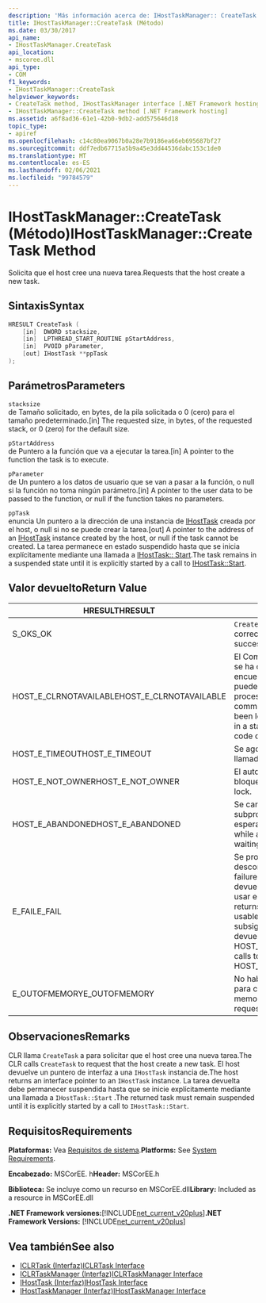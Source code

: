 ```yaml
---
description: 'Más información acerca de: IHostTaskManager:: CreateTask (método)'
title: IHostTaskManager::CreateTask (Método)
ms.date: 03/30/2017
api_name:
- IHostTaskManager.CreateTask
api_location:
- mscoree.dll
api_type:
- COM
f1_keywords:
- IHostTaskManager::CreateTask
helpviewer_keywords:
- CreateTask method, IHostTaskManager interface [.NET Framework hosting]
- IHostTaskManager::CreateTask method [.NET Framework hosting]
ms.assetid: a6f8ad36-61e1-42b0-9db2-add575646d18
topic_type:
- apiref
ms.openlocfilehash: c14c80ea9067b0a28e7b9186ea66eb695687bf27
ms.sourcegitcommit: ddf7edb67715a5b9a45e3dd44536dabc153c1de0
ms.translationtype: MT
ms.contentlocale: es-ES
ms.lasthandoff: 02/06/2021
ms.locfileid: "99784579"
---
```

# <a name="ihosttaskmanagercreatetask-method"></a><span data-ttu-id="0cc5d-103">IHostTaskManager::CreateTask (Método)</span><span class="sxs-lookup"><span data-stu-id="0cc5d-103">IHostTaskManager::CreateTask Method</span></span>

<span data-ttu-id="0cc5d-104">Solicita que el host cree una nueva tarea.</span><span class="sxs-lookup"><span data-stu-id="0cc5d-104">Requests that the host create a new task.</span></span>  
  
## <a name="syntax"></a><span data-ttu-id="0cc5d-105">Sintaxis</span><span class="sxs-lookup"><span data-stu-id="0cc5d-105">Syntax</span></span>  
  
```cpp  
HRESULT CreateTask (  
    [in]  DWORD stacksize,
    [in]  LPTHREAD_START_ROUTINE pStartAddress,  
    [in]  PVOID pParameter,  
    [out] IHostTask **ppTask  
);  
```  
  
## <a name="parameters"></a><span data-ttu-id="0cc5d-106">Parámetros</span><span class="sxs-lookup"><span data-stu-id="0cc5d-106">Parameters</span></span>  

 `stacksize`  
 <span data-ttu-id="0cc5d-107">de Tamaño solicitado, en bytes, de la pila solicitada o 0 (cero) para el tamaño predeterminado.</span><span class="sxs-lookup"><span data-stu-id="0cc5d-107">[in] The requested size, in bytes, of the requested stack, or 0 (zero) for the default size.</span></span>  
  
 `pStartAddress`  
 <span data-ttu-id="0cc5d-108">de Puntero a la función que va a ejecutar la tarea.</span><span class="sxs-lookup"><span data-stu-id="0cc5d-108">[in] A pointer to the function the task is to execute.</span></span>  
  
 `pParameter`  
 <span data-ttu-id="0cc5d-109">de Un puntero a los datos de usuario que se van a pasar a la función, o null si la función no toma ningún parámetro.</span><span class="sxs-lookup"><span data-stu-id="0cc5d-109">[in] A pointer to the user data to be passed to the function, or null if the function takes no parameters.</span></span>  
  
 `ppTask`  
 <span data-ttu-id="0cc5d-110">enuncia Un puntero a la dirección de una instancia de [IHostTask](ihosttask-interface.md) creada por el host, o null si no se puede crear la tarea.</span><span class="sxs-lookup"><span data-stu-id="0cc5d-110">[out] A pointer to the address of an [IHostTask](ihosttask-interface.md) instance created by the host, or null if the task cannot be created.</span></span> <span data-ttu-id="0cc5d-111">La tarea permanece en estado suspendido hasta que se inicia explícitamente mediante una llamada a [IHostTask:: Start](ihosttask-start-method.md).</span><span class="sxs-lookup"><span data-stu-id="0cc5d-111">The task remains in a suspended state until it is explicitly started by a call to [IHostTask::Start](ihosttask-start-method.md).</span></span>  
  
## <a name="return-value"></a><span data-ttu-id="0cc5d-112">Valor devuelto</span><span class="sxs-lookup"><span data-stu-id="0cc5d-112">Return Value</span></span>  
  
|<span data-ttu-id="0cc5d-113">HRESULT</span><span class="sxs-lookup"><span data-stu-id="0cc5d-113">HRESULT</span></span>|<span data-ttu-id="0cc5d-114">Descripción</span><span class="sxs-lookup"><span data-stu-id="0cc5d-114">Description</span></span>|  
|-------------|-----------------|  
|<span data-ttu-id="0cc5d-115">S_OK</span><span class="sxs-lookup"><span data-stu-id="0cc5d-115">S_OK</span></span>|<span data-ttu-id="0cc5d-116">`CreateTask` se devolvió correctamente.</span><span class="sxs-lookup"><span data-stu-id="0cc5d-116">`CreateTask` returned successfully.</span></span>|  
|<span data-ttu-id="0cc5d-117">HOST_E_CLRNOTAVAILABLE</span><span class="sxs-lookup"><span data-stu-id="0cc5d-117">HOST_E_CLRNOTAVAILABLE</span></span>|<span data-ttu-id="0cc5d-118">El Common Language Runtime (CLR) no se ha cargado en un proceso o el CLR se encuentra en un estado en el que no puede ejecutar código administrado ni procesar la llamada correctamente.</span><span class="sxs-lookup"><span data-stu-id="0cc5d-118">The common language runtime (CLR) has not been loaded into a process, or the CLR is in a state in which it cannot run managed code or process the call successfully.</span></span>|  
|<span data-ttu-id="0cc5d-119">HOST_E_TIMEOUT</span><span class="sxs-lookup"><span data-stu-id="0cc5d-119">HOST_E_TIMEOUT</span></span>|<span data-ttu-id="0cc5d-120">Se agotó el tiempo de espera de la llamada.</span><span class="sxs-lookup"><span data-stu-id="0cc5d-120">The call timed out.</span></span>|  
|<span data-ttu-id="0cc5d-121">HOST_E_NOT_OWNER</span><span class="sxs-lookup"><span data-stu-id="0cc5d-121">HOST_E_NOT_OWNER</span></span>|<span data-ttu-id="0cc5d-122">El autor de la llamada no posee el bloqueo.</span><span class="sxs-lookup"><span data-stu-id="0cc5d-122">The caller does not own the lock.</span></span>|  
|<span data-ttu-id="0cc5d-123">HOST_E_ABANDONED</span><span class="sxs-lookup"><span data-stu-id="0cc5d-123">HOST_E_ABANDONED</span></span>|<span data-ttu-id="0cc5d-124">Se canceló un evento mientras un subproceso o fibra bloqueados estaba esperando en él.</span><span class="sxs-lookup"><span data-stu-id="0cc5d-124">An event was canceled while a blocked thread or fiber was waiting on it.</span></span>|  
|<span data-ttu-id="0cc5d-125">E_FAIL</span><span class="sxs-lookup"><span data-stu-id="0cc5d-125">E_FAIL</span></span>|<span data-ttu-id="0cc5d-126">Se produjo un error grave desconocido.</span><span class="sxs-lookup"><span data-stu-id="0cc5d-126">An unknown catastrophic failure occurred.</span></span> <span data-ttu-id="0cc5d-127">Cuando un método devuelve E_FAIL, CLR ya no se puede usar en el proceso.</span><span class="sxs-lookup"><span data-stu-id="0cc5d-127">When a method returns E_FAIL, the CLR is no longer usable within the process.</span></span> <span data-ttu-id="0cc5d-128">Las llamadas subsiguientes a métodos de hospedaje devuelven HOST_E_CLRNOTAVAILABLE.</span><span class="sxs-lookup"><span data-stu-id="0cc5d-128">Subsequent calls to hosting methods return HOST_E_CLRNOTAVAILABLE.</span></span>|  
|<span data-ttu-id="0cc5d-129">E_OUTOFMEMORY</span><span class="sxs-lookup"><span data-stu-id="0cc5d-129">E_OUTOFMEMORY</span></span>|<span data-ttu-id="0cc5d-130">No había suficiente memoria disponible para crear la tarea solicitada.</span><span class="sxs-lookup"><span data-stu-id="0cc5d-130">Not enough memory was available to create the requested task.</span></span>|  
  
## <a name="remarks"></a><span data-ttu-id="0cc5d-131">Observaciones</span><span class="sxs-lookup"><span data-stu-id="0cc5d-131">Remarks</span></span>  

 <span data-ttu-id="0cc5d-132">CLR llama `CreateTask` a para solicitar que el host cree una nueva tarea.</span><span class="sxs-lookup"><span data-stu-id="0cc5d-132">The CLR calls `CreateTask` to request that the host create a new task.</span></span> <span data-ttu-id="0cc5d-133">El host devuelve un puntero de interfaz a una `IHostTask` instancia de.</span><span class="sxs-lookup"><span data-stu-id="0cc5d-133">The host returns an interface pointer to an `IHostTask` instance.</span></span> <span data-ttu-id="0cc5d-134">La tarea devuelta debe permanecer suspendida hasta que se inicie explícitamente mediante una llamada a `IHostTask::Start` .</span><span class="sxs-lookup"><span data-stu-id="0cc5d-134">The returned task must remain suspended until it is explicitly started by a call to `IHostTask::Start`.</span></span>  
  
## <a name="requirements"></a><span data-ttu-id="0cc5d-135">Requisitos</span><span class="sxs-lookup"><span data-stu-id="0cc5d-135">Requirements</span></span>  

 <span data-ttu-id="0cc5d-136">**Plataformas:** Vea [Requisitos de sistema](../../get-started/system-requirements.md).</span><span class="sxs-lookup"><span data-stu-id="0cc5d-136">**Platforms:** See [System Requirements](../../get-started/system-requirements.md).</span></span>  
  
 <span data-ttu-id="0cc5d-137">**Encabezado:** MSCorEE. h</span><span class="sxs-lookup"><span data-stu-id="0cc5d-137">**Header:** MSCorEE.h</span></span>  
  
 <span data-ttu-id="0cc5d-138">**Biblioteca:** Se incluye como un recurso en MSCorEE.dll</span><span class="sxs-lookup"><span data-stu-id="0cc5d-138">**Library:** Included as a resource in MSCorEE.dll</span></span>  
  
 <span data-ttu-id="0cc5d-139">**.NET Framework versiones:**[!INCLUDE[net_current_v20plus](../../../../includes/net-current-v20plus-md.md)]</span><span class="sxs-lookup"><span data-stu-id="0cc5d-139">**.NET Framework Versions:** [!INCLUDE[net_current_v20plus](../../../../includes/net-current-v20plus-md.md)]</span></span>  
  
## <a name="see-also"></a><span data-ttu-id="0cc5d-140">Vea también</span><span class="sxs-lookup"><span data-stu-id="0cc5d-140">See also</span></span>

- [<span data-ttu-id="0cc5d-141">ICLRTask (Interfaz)</span><span class="sxs-lookup"><span data-stu-id="0cc5d-141">ICLRTask Interface</span></span>](iclrtask-interface.md)
- [<span data-ttu-id="0cc5d-142">ICLRTaskManager (Interfaz)</span><span class="sxs-lookup"><span data-stu-id="0cc5d-142">ICLRTaskManager Interface</span></span>](iclrtaskmanager-interface.md)
- [<span data-ttu-id="0cc5d-143">IHostTask (Interfaz)</span><span class="sxs-lookup"><span data-stu-id="0cc5d-143">IHostTask Interface</span></span>](ihosttask-interface.md)
- [<span data-ttu-id="0cc5d-144">IHostTaskManager (Interfaz)</span><span class="sxs-lookup"><span data-stu-id="0cc5d-144">IHostTaskManager Interface</span></span>](ihosttaskmanager-interface.md)
